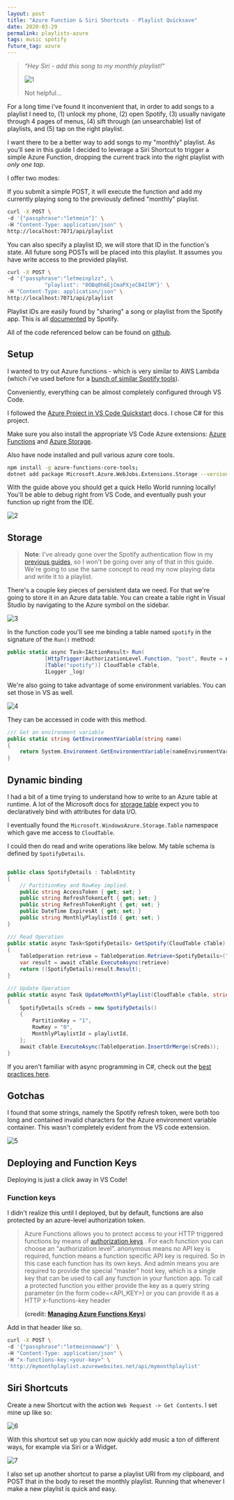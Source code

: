 ```yaml
---
layout: post
title: "Azure Function & Siri Shortcuts - Playlist Quicksave"
date: 2020-03-29
permalink: playlists-azure
tags: music spotify
future_tag: azure
---
```


> _“Hey Siri - add this song to my monthly playlist!"_
>
> ![1](../assets/resources-playlist-azure/1.PNG)
>
> Not helpful...

For a long time i've found it inconvenient that, in order to add songs to a playlist I need to, (1) unlock my phone, (2) open Spotify, (3) usually navigate through 4 pages of menus, (4) sift through (an unsearchable) list of playlists, and (5) tap on the right playlist.

I want there to be a better way to add songs to my "monthly" playlist. As you'll see in this guide I decided to leverage a Siri Shortcut to trigger a simple Azure Function, dropping the current track into the right playlist with _only one tap_.

I offer two modes:

If you submit a simple POST, it will execute the function and add my currently playing song to the previously defined "monthly" playlist.

```bash
curl -X POST \
-d '{"passphrase":"letmein"}' \
-H "Content-Type: application/json" \
http://localhost:7071/api/playlist
```

You can also specify a playlist ID, we will store that ID in the function's state. All future song POSTs will be placed into this playlist. It assumes you have write access to the provided playlist.

```bash
curl -X POST \
-d '{"passphrase":"letmeinplzz", \
			"playlist": "0OBq0h6EjCmaPXjeCB4IlM"}' \
-H "Content-Type: application/json" \
http://localhost:7071/api/playlist
```

Playlist IDs are easily found by "sharing" a song or playlist from the Spotify app. This is all [documented](https://developer.spotify.com/documentation/web-api/reference/object-model/) by Spotify.

All of the code referenced below can be found on [github](https://github.com/joshspicer/MonthlyPlaylistAzureFunction).

## Setup

I wanted to try out Azure functions - which is very similar to AWS Lambda (which i've used before for a [bunch of similar Spotify tools](/spotify-now-playing)).

Conveniently, everything can be almost completely configured through VS Code.

I followed the [Azure Project in VS Code Quickstart](https://docs.microsoft.com/en-us/azure/azure-functions/functions-create-first-function-vs-code?pivots=programming-language-csharp) docs. I chose C# for this project.

Make sure you also install the appropriate VS Code Azure extensions: [Azure Functions](https://marketplace.visualstudio.com/items?itemName=ms-azuretools.vscode-azurefunctions) and [Azure Storage](https://marketplace.visualstudio.com/items?itemName=ms-azuretools.vscode-azurestorage).

Also have node installed and pull various azure core tools.

```bash
npm install -g azure-functions-core-tools;
dotnet add package Microsoft.Azure.WebJobs.Extensions.Storage --version 3.0.4
```

With the guide above you should get a quick Hello World running locally! You'll be able to debug right from VS Code, and eventually push your function up right from the IDE.

![2](../assets/resources-playlist-azure/2.png)

## Storage

> **Note**: I've already gone over the Spotify authentication flow in my [previous guides](/spotify-now-playing), so I won't be going over any of that in this guide. We're going to use the same concept to read my now playing data and write it to a playlist.

There's a couple key pieces of persistent data we need. For that we're going to store it in an Azure data table. You can create a table right in Visual Studio by navigating to the Azure symbol on the sidebar.

![3](../assets/resources-playlist-azure/3.png)

In the function code you'll see me binding a table named `spotify` in the signature of the `Run()` method:

```c#
public static async Task<IActionResult> Run(
            [HttpTrigger(AuthorizationLevel.Function, "post", Route = null)] HttpRequest req,
            [Table("spotify")] CloudTable cTable,
            ILogger _log)
```

We're also going to take advantage of some environment variables. You can set those in VS as well.

![4](../assets/resources-playlist-azure/4.png)

They can be accessed in code with this method.

```c#
/// Get an environment variable
public static string GetEnvironmentVariable(string name)
{
    return System.Environment.GetEnvironmentVariable(nameEnvironmentVariableTarget.Process);
}
```

## Dynamic binding

I had a bit of a time trying to understand how to write to an Azure table at runtime. A lot of the Microsoft docs for [storage table](https://docs.microsoft.com/en-us/azure/azure-functions/functions-bindings-storage-table?tabs=csharp) expect you to declaratively bind with attributes for data I/O.

I eventually found the `Microsoft.WindowsAzure.Storage.Table` namespace which gave me access to `CloudTable`.

I could then do read and write operations like below. My table schema is defined by `SpotifyDetails`.

```c#

public class SpotifyDetails : TableEntity
{
    // PartitionKey and RowKey implied.
    public string AccessToken { get; set; }
    public string RefreshTokenLeft { get; set; }
    public string RefreshTokenRight { get; set; }
    public DateTime ExpiresAt { get; set; }
    public string MonthlyPlaylistId { get; set; }
}

/// Read Operation
public static async Task<SpotifyDetails> GetSpotify(CloudTable cTable)
{
    TableOperation retrieve = TableOperation.Retrieve<SpotifyDetails>("1", "0");
    var result = await cTable.ExecuteAsync(retrieve)
    return ((SpotifyDetails)result.Result);
}

/// Update Operation
public static async Task UpdateMonthlyPlaylist(CloudTable cTable, string playlistId)
{
    SpotifyDetails sCreds = new SpotifyDetails()
    {
        PartitionKey = "1",
        RowKey = "0",
        MonthlyPlaylistId = playlistId,
    };
    await cTable.ExecuteAsync(TableOperation.InsertOrMerge(sCreds));
}

```

If you aren't familiar with async programming in C#, check out the [best practices here](https://docs.microsoft.com/en-us/archive/msdn-magazine/2013/march/async-await-best-practices-in-asynchronous-programming).

## Gotchas

I found that some strings, namely the Spotify refresh token, were both too long and contained invalid characters for the Azure environment variable container. This wasn't completely evident from the VS code extension.

![5](../assets/resources-playlist-azure/5.png)

## Deploying and Function Keys

Deploying is just a click away in VS Code!

### Function keys

I didn't realize this until I deployed, but by default, functions are also protected by an azure-level authorization token.

> Azure Functions allows you to protect access to your HTTP triggered functions by means of [authorization keys](https://docs.microsoft.com/en-us/azure/azure-functions/functions-bindings-http-webhook#authorization-keys) . For each function you can choose an "authorization level". anonymous means no API key is required, function means a function specific API key is required. So in this case each function has its own keys. And admin means you are required to provide the special “master” host key, which is a single key that can be used to call any function in your function app.
> To call a protected function you either provide the key as a query string parameter (in the form code=<API_KEY>) or you can provide it as a HTTP x-functions-key header
>
> **(credit: [Managing Azure Functions Keys](https://markheath.net/post/managing-azure-function-keys))**

Add in that header like so.

```bash
curl -X POST \
-d '{"passphrase":"letmeinnowww"}' \
-H "Content-Type: application/json" \
-H "x-functions-key:<your-key>" \
'http://mymonthplaylist.azurewebsites.net/api/mymonthplaylist'

```

## Siri Shortcuts

Create a new Shortcut with the action `Web Request -> Get Contents`. I set mine up like so:

![6](../assets/resources-playlist-azure/6.png)

With this shortcut set up you can now quickly add music a ton of different ways, for example via Siri or a Widget.

![7](../assets/resources-playlist-azure/7.jpeg)

I also set up another shortcut to parse a playlist URI from my clipboard, and POST that in the body to reset the monthly playlist. Running that whenever I make a new playlist is quick and easy.
